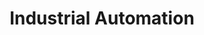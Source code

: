 ---
title: Industrial Automation
slug: industrial-automation
taxonomy:
	tag: industry
content:
    items:
        '@taxonomy.industry': industrial-automation
    order:
        by: date
        dir: desc
---